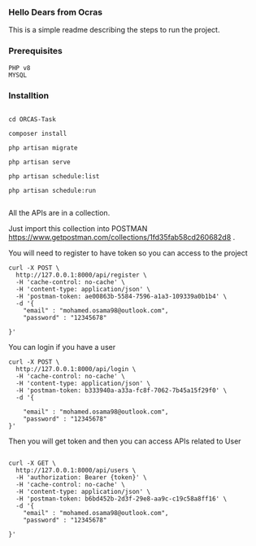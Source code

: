 ### Hello Dears from Ocras

This is a simple readme describing the steps to run the project. 


### Prerequisites
```
PHP v8
MYSQL 

```

### Installtion

```

cd ORCAS-Task

composer install

php artisan migrate

php artisan serve 

php artisan schedule:list

php artisan schedule:run


```

All the APIs are in a collection.

Just import this collection into POSTMAN
https://www.getpostman.com/collections/1fd35fab58cd260682d8 .

You will need to register to have token so you can access to the project

```
curl -X POST \
  http://127.0.0.1:8000/api/register \
  -H 'cache-control: no-cache' \
  -H 'content-type: application/json' \
  -H 'postman-token: ae00863b-5584-7596-a1a3-109339a0b1b4' \
  -d '{
    "email" : "mohamed.osama98@outlook.com",
    "password" : "12345678"

}'
```


You can login if you have a user 
```
curl -X POST \
  http://127.0.0.1:8000/api/login \
  -H 'cache-control: no-cache' \
  -H 'content-type: application/json' \
  -H 'postman-token: b333940a-a33a-fc8f-7062-7b45a15f29f0' \
  -d '{
	
	"email" : "mohamed.osama98@outlook.com",
	"password" : "12345678"
}'

```


Then you will get token and then you can access APIs related to User

```

curl -X GET \
  http://127.0.0.1:8000/api/users \
  -H 'authorization: Bearer {token}' \
  -H 'cache-control: no-cache' \
  -H 'content-type: application/json' \
  -H 'postman-token: b6bd452b-2d3f-29e8-aa9c-c19c58a8ff16' \
  -d '{
    "email" : "mohamed.osama98@outlook.com",
    "password" : "12345678"

}'
```